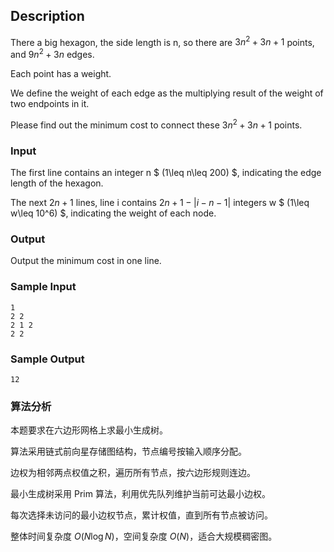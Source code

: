 ## Description

There a big hexagon, the side length is n, so there are $3n^2+3n+1$ points, and $9n^2+3n$ edges.

Each point has a weight.

We define the weight of each edge as the multiplying result of the weight of two endpoints in it.

Please find out the minimum cost to connect these $3n^2+3n+1$ points.

### Input

The first line contains an integer n $ (1\leq n\leq 200) $, indicating the edge length of the hexagon.

The next $2n+1$ lines, line i contains $2n+1-|i-n-1|$ integers w $ (1\leq w\leq 10^6) $, indicating the weight of each node.

### Output

Output the minimum cost in one line.

### Sample Input

``` log
1
2 2
2 1 2
2 2
```

### Sample Output

``` log
12
```

### 算法分析

本题要求在六边形网格上求最小生成树。

算法采用链式前向星存储图结构，节点编号按输入顺序分配。

边权为相邻两点权值之积，遍历所有节点，按六边形规则连边。

最小生成树采用 Prim 算法，利用优先队列维护当前可达最小边权。

每次选择未访问的最小边权节点，累计权值，直到所有节点被访问。

整体时间复杂度 $O(N\log N)$，空间复杂度 $O(N)$，适合大规模稠密图。
